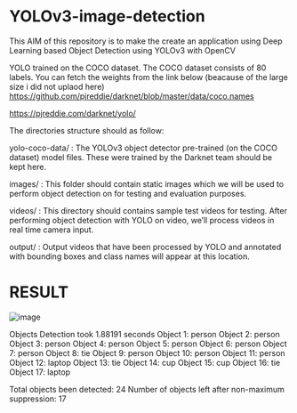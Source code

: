 # YOLOv3-image-detection

This AIM of this repository is to make the create an application using Deep Learning based Object Detection using YOLOv3 with OpenCV

YOLO trained on the COCO dataset. The COCO dataset consists of 80 labels. You can fetch the weights from the link below (beacause of the large size i did not uplaod here)
https://github.com/pjreddie/darknet/blob/master/data/coco.names

https://pjreddie.com/darknet/yolo/

The directories structure should as follow:

yolo-coco-data/
 : The YOLOv3 object detector pre-trained (on the COCO dataset) model files. These were trained by the Darknet team should be kept here.

images/
 : This folder should contain static images which we will be used to perform object detection on for testing and evaluation purposes.

videos/
 : This directory should contains sample test videos for testing. After performing object detection with YOLO on video, we’ll process videos in real time camera input. 

output/
 : Output videos that have been processed by YOLO and annotated with bounding boxes and class names will appear at this location.

# RESULT
![image](https://user-images.githubusercontent.com/46977634/80388315-a5250380-88a1-11ea-9a87-163e2fdd57c6.png)


Objects Detection took 1.88191 seconds
Object 1: person
Object 2: person
Object 3: person
Object 4: person
Object 5: person
Object 6: person
Object 7: person
Object 8: tie
Object 9: person
Object 10: person
Object 11: person
Object 12: laptop
Object 13: tie
Object 14: cup
Object 15: cup
Object 16: tie
Object 17: laptop

Total objects been detected: 24
Number of objects left after non-maximum suppression: 17

